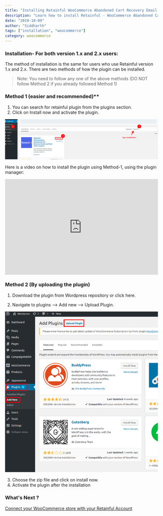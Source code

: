 ```yaml
---
title: "Installing Retainful WooCommerce Abandoned Cart Recovery Email Plugin"
description: "Learn how to install Retainful - WooCommerce Abandoned Cart and Next Order Coupon Plugin"
date: "2019-10-09"
author: "Siddharth"
tags: ["installation", "woocommerce"]
category: woocommerce
---
```


### Installation- For both version 1.x and 2.x users:
The method of installation is the same for users who use Retainful version 1.x and 2.x. 
There are two methods of how the plugin can be installed. 

>Note: You need to follow any one of the above methods (DO NOT follow Method 2 if you already followed Method 1)

### Method 1 (easier and recommended)**

1. You can search for retainful plugin from the plugins section.
2. Click on Install now and activate the plugin.

![PluginfromWordpress](https://raw.githubusercontent.com/retainful/site-images/master/docs/Installation/pluginSearch.png)

Here is a video on how to install the plugin using Method-1, using the plugin manager:
<div style="position: relative; padding-bottom: 62.5%; height: 0;"><iframe src="https://www.loom.com/embed/64bd0a3d113843829f6c09fabfe7a9d8" frameborder="0" webkitallowfullscreen mozallowfullscreen allowfullscreen style="position: absolute; top: 0; left: 0; width: 100%; height: 100%;"></iframe></div>

### Method 2 (By uploading the plugin)

1. Download the plugin from Wordpress repository or click <link-text url="https://wordpress.org/plugins/retainful-next-order-coupon-for-woocommerce/" rel="noopener nofollow" target="_blank">here.</link-text>

2. Navigate to plugins --> Add new --> Upload Plugin.

![UploadPlugin](https://raw.githubusercontent.com/retainful/site-images/master/docs/Installation/uploadPlugin.png)

3. Choose the zip file and click on install now. 
4. Activate the plugin after the installation

### What's Next ?

[Connect your WooCommerce store with your Retainful Account](https://www.retainful.com/docs/woocommerce/connecting-the-store-with-retainful-account)

